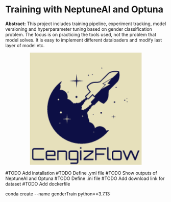 # Training with NeptuneAI and Optuna
**Abstract:** This project includes training pipeline, experiment tracking, model versioning and hyperparameter tuning based on gender classification problem. The focus is on practicing the tools used, not the problem that model solves. It is easy to implement different dataloaders and modify last layer of model etc.
<p align="center">
  <img src="assets/logo.png" width="350" title="hover text">
</p>

#TODO Add installation
#TODO Define .yml file
#TODO Show outputs of NeptuneAI and Optuna
#TODO Define .ini file
#TODO Add download link for dataset
#TODO Add dockerfile

conda create --name genderTrain python==3.7.13